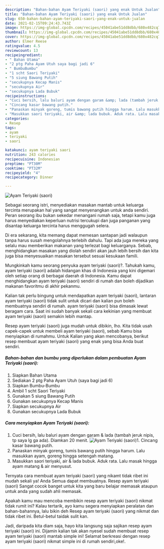 ```yaml
---
description: "Bahan-bahan Ayam Teriyaki (saori) yang enak Untuk Jualan"
title: "Bahan-bahan Ayam Teriyaki (saori) yang enak Untuk Jualan"
slug: 650-bahan-bahan-ayam-teriyaki-saori-yang-enak-untuk-jualan
date: 2021-02-15T09:24:43.743Z
image: https://img-global.cpcdn.com/recipes/45041abe51dd8dbb/680x482cq70/ayam-teriyaki-saori-foto-resep-utama.jpg
thumbnail: https://img-global.cpcdn.com/recipes/45041abe51dd8dbb/680x482cq70/ayam-teriyaki-saori-foto-resep-utama.jpg
cover: https://img-global.cpcdn.com/recipes/45041abe51dd8dbb/680x482cq70/ayam-teriyaki-saori-foto-resep-utama.jpg
author: Elmer Reese
ratingvalue: 4.5
reviewcount: 13
recipeingredient:
- " Bahan Utama"
- "2 ptg Paha Ayam Utuh saya bagi jadi 6"
- " BumbuBumbu"
- "1 scht Saori Teriyaki"
- "5 siung Bawang Putih"
- "secukupnya Kecap Manis"
- "secukupnya Air"
- "secukupnya Lada Bubuk"
recipeinstructions:
- "Cuci bersih, lalu baluri ayam dengan garam &amp; lada (tambah jeruk nipis, tp saya lg ga ada). Diamkan 20 menit."
- "Cincang kasar bawang putih."
- "Panaskan minyak goreng, tumis bawang putih hingga harum. Lalu masukkan ayam, goreng hingga setengah matang."
- "Masukkan saori teriyaki, air &amp; lada bubuk. Aduk rata. Lalu masak hingga ayam matang &amp; air menyusut."
categories:
- Resep
tags:
- ayam
- teriyaki
- saori

katakunci: ayam teriyaki saori 
nutrition: 243 calories
recipecuisine: Indonesian
preptime: "PT30M"
cooktime: "PT32M"
recipeyield: "4"
recipecategory: Dinner

---
```



![Ayam Teriyaki (saori)](https://img-global.cpcdn.com/recipes/45041abe51dd8dbb/680x482cq70/ayam-teriyaki-saori-foto-resep-utama.jpg)

Sebagai seorang istri, menyediakan masakan mantab untuk keluarga tercinta merupakan hal yang sangat menyenangkan untuk anda sendiri. Peran seorang ibu bukan sekedar menangani rumah saja, tetapi kamu juga harus menyediakan keperluan nutrisi tercukupi dan juga panganan yang disantap keluarga tercinta harus menggugah selera.

Di era  sekarang, kita memang dapat memesan santapan jadi walaupun tanpa harus susah mengolahnya terlebih dahulu. Tapi ada juga mereka yang selalu mau memberikan makanan yang terlezat bagi keluarganya. Sebab, menghidangkan masakan yang diolah sendiri akan jauh lebih bersih dan kita juga bisa menyesuaikan masakan tersebut sesuai kesukaan famili. 



Mungkinkah kamu seorang penyuka ayam teriyaki (saori)?. Tahukah kamu, ayam teriyaki (saori) adalah hidangan khas di Indonesia yang kini digemari oleh setiap orang di berbagai daerah di Indonesia. Kamu dapat menghidangkan ayam teriyaki (saori) sendiri di rumah dan boleh dijadikan makanan favoritmu di akhir pekanmu.

Kalian tak perlu bingung untuk mendapatkan ayam teriyaki (saori), lantaran ayam teriyaki (saori) tidak sulit untuk dicari dan kalian pun boleh membuatnya sendiri di rumah. ayam teriyaki (saori) bisa dimasak lewat beragam cara. Saat ini sudah banyak sekali cara kekinian yang membuat ayam teriyaki (saori) semakin lebih mantap.

Resep ayam teriyaki (saori) juga mudah untuk dibikin, lho. Kita tidak usah capek-capek untuk membeli ayam teriyaki (saori), sebab Kamu bisa menyiapkan di rumahmu. Untuk Kalian yang akan mencobanya, berikut resep membuat ayam teriyaki (saori) yang enak yang bisa Anda buat sendiri.

<!--inarticleads1-->

##### Bahan-bahan dan bumbu yang diperlukan dalam pembuatan Ayam Teriyaki (saori):

1. Siapkan  Bahan Utama
1. Sediakan 2 ptg Paha Ayam Utuh (saya bagi jadi 6)
1. Siapkan  Bumbu-Bumbu
1. Ambil 1 scht Saori Teriyaki
1. Gunakan 5 siung Bawang Putih
1. Gunakan secukupnya Kecap Manis
1. Siapkan secukupnya Air
1. Gunakan secukupnya Lada Bubuk




<!--inarticleads2-->

##### Cara menyiapkan Ayam Teriyaki (saori):

1. Cuci bersih, lalu baluri ayam dengan garam &amp; lada (tambah jeruk nipis, tp saya lg ga ada). Diamkan 20 menit.
<img src="https://img-global.cpcdn.com/steps/3aaac66c9212a50d/160x128cq70/ayam-teriyaki-saori-langkah-memasak-1-foto.jpg" alt="Ayam Teriyaki (saori)">1. Cincang kasar bawang putih.
1. Panaskan minyak goreng, tumis bawang putih hingga harum. Lalu masukkan ayam, goreng hingga setengah matang.
1. Masukkan saori teriyaki, air &amp; lada bubuk. Aduk rata. Lalu masak hingga ayam matang &amp; air menyusut.




Ternyata cara membuat ayam teriyaki (saori) yang nikamt tidak ribet ini mudah sekali ya! Anda Semua dapat membuatnya. Resep ayam teriyaki (saori) Sangat cocok banget untuk kita yang baru belajar memasak ataupun untuk anda yang sudah ahli memasak.

Apakah kamu mau mencoba membikin resep ayam teriyaki (saori) nikmat tidak rumit ini? Kalau tertarik, ayo kamu segera menyiapkan peralatan dan bahan-bahannya, lalu bikin deh Resep ayam teriyaki (saori) yang nikmat dan tidak ribet ini. Betul-betul taidak sulit kan. 

Jadi, daripada kita diam saja, hayo kita langsung saja sajikan resep ayam teriyaki (saori) ini. Dijamin kalian tak akan nyesel sudah membuat resep ayam teriyaki (saori) mantab simple ini! Selamat berkreasi dengan resep ayam teriyaki (saori) nikmat simple ini di rumah sendiri,oke!.

